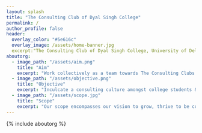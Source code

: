 ```yaml
---
layout: splash
title: "The Consulting Club of Dyal Singh College"
permalink: /
author_profile: false
header:
  overlay_color: "#5e616c"
  overlay_image: /assets/home-banner.jpg
  excerpt:"The Consulting Club of Dyal Singh College, University of Delhi"<br />
aboutorg:
  - image_path: "/assets/aim.png"
    title: "Aim"
    excerpt: "Work collectively as a team towards The Consulting Clubs’ prime objective of providing affordable and effective consulting services and facilitating mutual growth of clients and the team." 
  - image_path: "/assets/objective.png"
    title: "Objective"
    excerpt: "Inculcate a consulting culture amongst college students & consulting start ups, NPO’s, for-profits and business to help them function optimally."
  - image_path: "/assets/scope.jpg"
    title: "Scope"
    excerpt: "Our scope encompasses our vision to grow, thrive to be competitive and withstand a socially responsible worldview. "
---
```

{% include aboutorg %}
